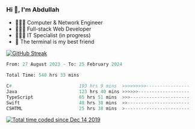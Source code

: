 <h3>Hi 👋, I'm Abdullah</h3>

- 👷🏼‍♂️ Computer & Network Engineer
- 👨🏻‍💻 Full-stack Web Developer
- 👨🏻‍💻 IT Specialist (in progress)
- 🖤 The terminal is my best friend

[![GitHub Streak](https://streak-stats.demolab.com?user=al3bad&theme=transparent&date_format=j%20M%5B%20Y%5D)](https://git.io/streak-stats)

<!--START_SECTION:waka-->

```python
From: 27 August 2023 - To: 25 February 2024

Total Time: 540 hrs 33 mins

C#                         193 hrs 9 mins  >>>>>>>>>----------------   35.44 %
Java                       123 hrs 40 mins >>>>>>-------------------   22.69 %
TypeScript                 65 hrs 51 mins  >>>----------------------   12.08 %
Swift                      48 hrs 38 mins  >>-----------------------   08.92 %
CSHTML                     25 hrs 38 mins  >------------------------   04.70 %
```

<!--END_SECTION:waka-->

<p>
  <a href="https://wakatime.com/@ce2a2aac-0d6b-4d65-b864-8a4bcaf12967"><img src="https://wakatime.com/badge/user/ce2a2aac-0d6b-4d65-b864-8a4bcaf12967.svg" alt="Total time coded since Dec 14 2019" /></a>
</p>
